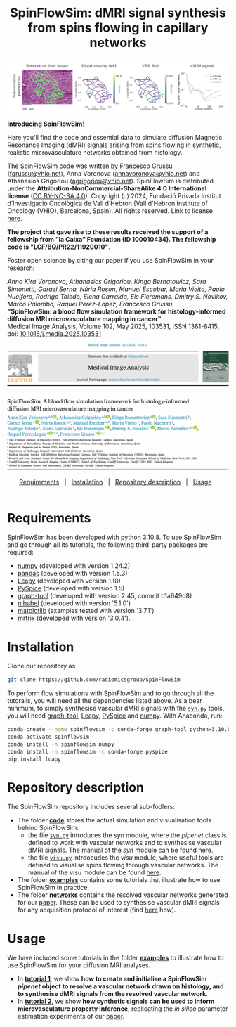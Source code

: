 <h1 align="center">SpinFlowSim: dMRI signal synthesis from spins flowing in capillary networks</h1>

<div align="center">
  <img src="https://github.com/radiomicsgroup/SpinFlowSim/blob/main/examples/imgs/overview.png" width="1300" height="auto">
</div>

</div>

**Introducing SpinFlowSim**! 


Here you'll find the code and essential data to simulate diffusion Magnetic Resonance Imaging (dMRI) signals arising from spins flowing in synthetic, realistic microvasculature networks obtained from histology.

The SpinFlowSim code was written by Francesco Grussu (<fgrussu@vhio.net>), Anna Voronova (<annavoronova@vhio.net>) and Athanasios Grigoriou (<agrigoriou@vhio.net>). SpinFlowSim is distributed under the **Attribution-NonCommercial-ShareAlike 4.0 International license** ([CC BY-NC-SA 4.0](https://creativecommons.org/licenses/by-nc-sa/4.0)). Copyright (c) 2024, Fundació Privada Institut d’Investigació Oncològica de Vall d’Hebron (Vall d'Hebron Institute of Oncology (VHIO), Barcelona, Spain). All rights reserved. Link to license [here](https://github.com/radiomicsgroup/SpinFlowSim/blob/main/license.txt). 

**The project that gave rise to these results received the support of a fellowship from ”la Caixa” Foundation (ID 100010434). The fellowship code is "LCF/BQ/PR22/11920010"**.

Foster open science by citing our paper if you use SpinFlowSim in your research: 

_Anna Kira Voronova, Athanasios Grigoriou, Kinga Bernatowicz, Sara Simonetti, Garazi Serna, Núria Roson, Manuel Escobar, Maria Vieito, Paolo Nuciforo, Rodrigo Toledo, Elena Garralda, Els Fieremans, Dmitry S. Novikov, Marco Palombo, Raquel Perez-Lopez, Francesco Grussu._  
  **"SpinFlowSim: a blood flow simulation framework for histology-informed diffusion MRI microvasculature mapping in cancer"**   
  Medical Image Analysis, Volume 102, May 2025, 103531, ISSN 1361-8415, doi: [10.1016/j.media.2025.103531](https://doi.org/10.1016/j.media.2025.103531)

<div align="center">
    
<div align="center">
  <img src="https://github.com/radiomicsgroup/SpinFlowSim/blob/main/examples/imgs/Media_screenshot.PNG.png" width="auto" height="auto">
</div>
    
<a href="#requirements">Requirements</a>&nbsp;&nbsp;&nbsp;|&nbsp;&nbsp;&nbsp;<a href="#installation">Installation</a>&nbsp;&nbsp;&nbsp;|&nbsp;&nbsp;&nbsp;<a href="#repository-description">Repository description</a>&nbsp;&nbsp;&nbsp;|&nbsp;&nbsp;&nbsp;<a href="#usage">Usage</a>&nbsp;&nbsp;&nbsp;
<br/><br/>


</div>


# Requirements

</div>
SpinFlowSim has been developed with python 3.10.8. To use SpinFlowSim and go through all its tutorials, the following third-party packages are required:

- [numpy](https://numpy.org) (developed with version 1.24.2)
- [pandas](https://pandas.pydata.org) (developed with version 1.5.3)
- [Lcapy](https://lcapy.readthedocs.io) (developed with version 1.10)
- [PySpice](https://github.com/FabriceSalvaire/PySpice) (developed with version 1.5)
- [graph-tool](https://graph-tool.skewed.de) (developed with version 2.45, commit b1a649d8)
- [nibabel](https://nipy.org/nibabel) (developed with version '5.1.0')
- [matplotlib](https://matplotlib.org) (examples tested with version '3.7.1')
- [mrtrix](https://www.mrtrix.org) (developed with version '3.0.4').

  
# Installation
</div>
Clone our repository as

 ```sh
 git clone https://github.com/radiomicsgroup/SpinFlowSim
 ```

To perform flow simulations with SpinFlowSim and to go through all the tutorails, you will need all the dependencies listed above. As a bear minimum, to simply synthesise vascular dMRI signals with the [`syn.py`](https://github.com/radiomicsgroup/SpinFlowSim/blob/main/code/syn.py) tools, you will need [graph-tool](https://graph-tool.skewed.de), [Lcapy](https://lcapy.readthedocs.io), [PySpice](https://github.com/FabriceSalvaire/PySpice) and [numpy](https://numpy.org). With Anaconda, run:


 ```sh
conda create --name spinflowsim -c conda-forge graph-tool python=3.10.8
conda activate spinflowsim
conda install -n spinflowsim numpy
conda install -n spinflowsim -c conda-forge pyspice
pip install lcapy
 ```
</div>


# Repository description
The SpinFlowSim repository includes several sub-fodlers:
* The folder [**code**](https://github.com/radiomicsgroup/SpinFlowSim/tree/main/code) stores the actual simulation and visualisation tools behind SpinFlowSim:
    * the file [`syn.py`](https://github.com/radiomicsgroup/SpinFlowSim/tree/main/code/syn.py) introduces the _syn_ module, where the _pipenet_ class is defined to work with vascular networks and to synthesise vascular dMRI signals. The manual of the _syn_ module can be found [here](https://github.com/radiomicsgroup/SpinFlowSim/blob/main/examples/manuals/syn_manual.md).
    * the file [`visu.py`](https://github.com/radiomicsgroup/SpinFlowSim/tree/main/code/visu.py) intrdocudes the _visu_ module, where useful tools are defined to visualise spins flowing through vascular networks. The manual of the _visu_ module can be found [here](https://github.com/radiomicsgroup/SpinFlowSim/blob/main/examples/manuals/visu_manual.md).
* The folder [**examples**](https://github.com/radiomicsgroup/SpinFlowSim/tree/main/examples) contains some tutorials that illustrate how to use SpinFlowSim in practice.
* The folder [**networks**](https://github.com/radiomicsgroup/SpinFlowSim/tree/main/networks) contains the resolved vascular networks generated for our [paper](https://doi.org/10.1016/j.media.2025.103531). These can be used to synthesise vascular dMRI signals for any acquisition protocol of interest (find [here](https://github.com/radiomicsgroup/SpinFlowSim/tree/main/networks/README.md) how).
    

# Usage

We have included some tutorials in the folder [**examples**](https://github.com/radiomicsgroup/SpinFlowSim/tree/main/examples) to illustrate how to use SpinFlowSim for your diffusion MRI analyses. 

* In [**tutorial 1**](https://github.com/radiomicsgroup/SpinFlowSim/blob/main/examples/tutorial1.md), we show **how to create and initialise a SpinFlowSim _pipenet_ object to resolve a vascular network drawn on histology, and to synthesise dMRI signals from the resolved vascular network**.
* In [**tutorial 2**](https://github.com/radiomicsgroup/SpinFlowSim/blob/main/examples/tutorial2.md), we show **how synthetic signals can be used to inform microvasculature property inference**, replicating the _in silico_ parameter estimation experiments of our [paper](https://doi.org/10.1016/j.media.2025.103531).



